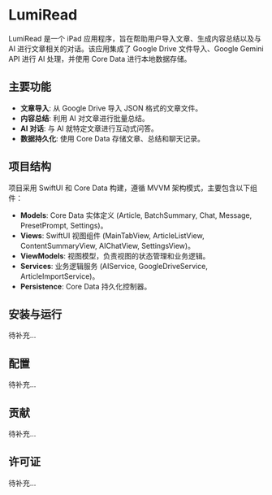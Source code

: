 # LumiRead

LumiRead 是一个 iPad 应用程序，旨在帮助用户导入文章、生成内容总结以及与 AI 进行文章相关的对话。该应用集成了 Google Drive 文件导入、Google Gemini API 进行 AI 处理，并使用 Core Data 进行本地数据存储。

## 主要功能

- **文章导入**: 从 Google Drive 导入 JSON 格式的文章文件。
- **内容总结**: 利用 AI 对文章进行批量总结。
- **AI 对话**: 与 AI 就特定文章进行互动式问答。
- **数据持久化**: 使用 Core Data 存储文章、总结和聊天记录。

## 项目结构

项目采用 SwiftUI 和 Core Data 构建，遵循 MVVM 架构模式，主要包含以下组件：

- **Models**: Core Data 实体定义 (Article, BatchSummary, Chat, Message, PresetPrompt, Settings)。
- **Views**: SwiftUI 视图组件 (MainTabView, ArticleListView, ContentSummaryView, AIChatView, SettingsView)。
- **ViewModels**: 视图模型，负责视图的状态管理和业务逻辑。
- **Services**: 业务逻辑服务 (AIService, GoogleDriveService, ArticleImportService)。
- **Persistence**: Core Data 持久化控制器。

## 安装与运行

待补充...

## 配置

待补充...

## 贡献

待补充...

## 许可证

待补充...